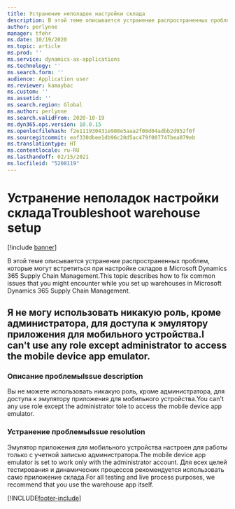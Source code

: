 ```yaml
---
title: Устранение неполадок настройки склада
description: В этой теме описывается устранение распространенных проблем, которые могут встретиться при настройке складов в Microsoft Dynamics 365 Supply Chain Management.
author: perlynne
manager: tfehr
ms.date: 10/19/2020
ms.topic: article
ms.prod: ''
ms.service: dynamics-ax-applications
ms.technology: ''
ms.search.form: ''
audience: Application user
ms.reviewer: kamaybac
ms.custom: ''
ms.assetid: ''
ms.search.region: Global
ms.author: perlynne
ms.search.validFrom: 2020-10-19
ms.dyn365.ops.version: 10.0.15
ms.openlocfilehash: f2e111930431e908e5aaa2f08d04adbb2d952f0f
ms.sourcegitcommit: eaf330dbee1db96c20d5ac479f007747bea079eb
ms.translationtype: HT
ms.contentlocale: ru-RU
ms.lasthandoff: 02/15/2021
ms.locfileid: "5208119"
---
```

# <a name="troubleshoot-warehouse-setup"></a><span data-ttu-id="ca5b3-103">Устранение неполадок настройки склада</span><span class="sxs-lookup"><span data-stu-id="ca5b3-103">Troubleshoot warehouse setup</span></span>

[!include [banner](../includes/banner.md)]

<span data-ttu-id="ca5b3-104">В этой теме описывается устранение распространенных проблем, которые могут встретиться при настройке складов в Microsoft Dynamics 365 Supply Chain Management.</span><span class="sxs-lookup"><span data-stu-id="ca5b3-104">This topic describes how to fix common issues that you might encounter while you set up warehouses in Microsoft Dynamics 365 Supply Chain Management.</span></span>

## <a name="i-cant-use-any-role-except-administrator-to-access-the-mobile-device-app-emulator"></a><span data-ttu-id="ca5b3-105">Я не могу использовать никакую роль, кроме администратора, для доступа к эмулятору приложения для мобильного устройства.</span><span class="sxs-lookup"><span data-stu-id="ca5b3-105">I can't use any role except administrator to access the mobile device app emulator.</span></span>

### <a name="issue-description"></a><span data-ttu-id="ca5b3-106">Описание проблемы</span><span class="sxs-lookup"><span data-stu-id="ca5b3-106">Issue description</span></span>

<span data-ttu-id="ca5b3-107">Вы не можете использовать никакую роль, кроме администратора, для доступа к эмулятору приложения для мобильного устройства.</span><span class="sxs-lookup"><span data-stu-id="ca5b3-107">You can't any use role except the administrator tole to access the mobile device app emulator.</span></span>

### <a name="issue-resolution"></a><span data-ttu-id="ca5b3-108">Устранение проблемы</span><span class="sxs-lookup"><span data-stu-id="ca5b3-108">Issue resolution</span></span>

<span data-ttu-id="ca5b3-109">Эмулятор приложения для мобильного устройства настроен для работы только с учетной записью администратора.</span><span class="sxs-lookup"><span data-stu-id="ca5b3-109">The mobile device app emulator is set to work only with the administrator account.</span></span> <span data-ttu-id="ca5b3-110">Для всех целей тестирования и динамических процессов рекомендуется использовать само приложение склада.</span><span class="sxs-lookup"><span data-stu-id="ca5b3-110">For all testing and live process purposes, we recommend that you use the warehouse app itself.</span></span>


[!INCLUDE[footer-include](../../includes/footer-banner.md)]